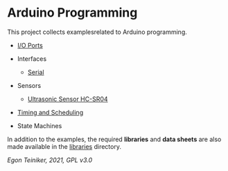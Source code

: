 # Arduino Programming

This project collects examplesrelated to Arduino programming.

* [I/O Ports](https://github.com/teiniker/teiniker-lectures-arduino/tree/main/io-ports)
* Interfaces
  * [Serial](https://github.com/teiniker/teiniker-lectures-arduino/tree/main/interfaces/serial)
* Sensors
  * [Ultrasonic Sensor HC-SR04](https://github.com/teiniker/teiniker-lectures-arduino/tree/main/sensors/hc-sr04)
  
* [Timing and Scheduling](https://github.com/teiniker/teiniker-lectures-arduino/tree/main/timing)
* State Machines

In addition to the examples, the required **libraries** and **data sheets** are also made available in the 
[libraries](https://github.com/teiniker/teiniker-lectures-arduino/tree/main/libraries) directory.

*Egon Teiniker, 2021, GPL v3.0* 
